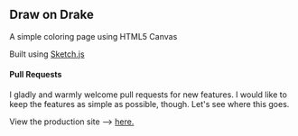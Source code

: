 ## Draw on Drake
A simple coloring page using HTML5 Canvas

Built using [Sketch.js](http://intridea.github.io/sketch.js/)

#### Pull Requests
I gladly and warmly welcome pull requests for new features. I would like to keep the features as simple as possible, though. Let's see where this goes.

View the production site --> [here.](http://drawondrake.com)